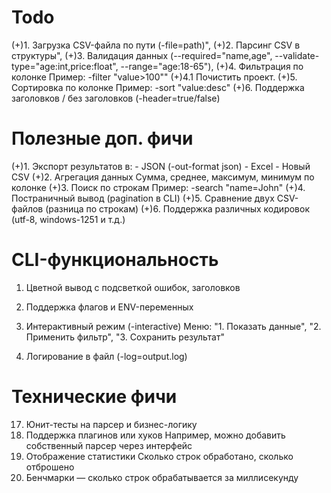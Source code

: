 # Todo



(+)1. Загрузка CSV-файла по пути (-file=path)",
(+)2. Парсинг CSV в структуры",
(+)3. Валидация данных (--required="name,age", --validate-type="age:int,price:float", --range="age:18-65"),
(+)4. Фильтрация по колонке
    Пример: -filter "value>100""
(+)4.1 Почистить проект.
(+)5. Сортировка по колонке
Пример: -sort "value:desc"
(+)6. Поддержка заголовков / без заголовков (-header=true/false)


# Полезные доп. фичи

(+)1. Экспорт результатов в:
    - JSON (-out-format json)
    - Excel
    - Новый CSV
(+)2. Агрегация данных
    Сумма, среднее, максимум, минимум по колонке
(+)3. Поиск по строкам
    Пример: -search "name=John"
(+)4. Постраничный вывод (pagination в CLI)
(+)5. Сравнение двух CSV-файлов (разница по строкам)
(+)6. Поддержка различных кодировок (utf-8, windows-1251 и т.д.)

#  CLI-функциональность

1. Цветной вывод с подсветкой ошибок, заголовков

2. Поддержка флагов и ENV-переменных

3. Интерактивный режим (-interactive)
    Меню: "1. Показать данные", "2. Применить фильтр", "3. Сохранить результат"

5. Логирование в файл (-log=output.log)

# Технические фичи

17. Юнит-тесты на парсер и бизнес-логику
18. Поддержка плагинов или хуков
    Например, можно добавить собственный парсер через интерфейс
19. Отображение статистики
    Сколько строк обработано, сколько отброшено
20. Бенчмарки — сколько строк обрабатывается за миллисекунду